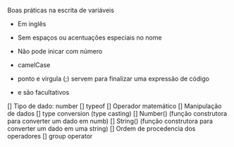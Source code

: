 Boas práticas na escrita de variáveis

- Em inglês
- Sem espaços ou acentuações especiais no nome
- Não pode inicar com número
- camelCase

- ponto e virgula (;) servem para finalizar uma expressão de código
- e são facultativos

[] Tipo de dado: number
[] typeof
[] Operador matemático
[] Manipulação de dados
  [] type conversion (type casting)
  [] Number() (função construtora para converter um dado em numb)
  [] String() (função construtora para converter um dado em uma string)
[] Ordem de procedencia dos operadores
[] group operator